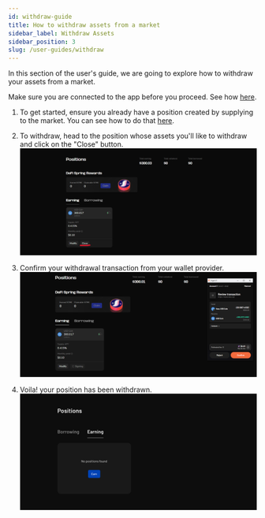```yaml
---
id: withdraw-guide
title: How to withdraw assets from a market
sidebar_label: Withdraw Assets
sidebar_position: 3
slug: /user-guides/withdraw
---
```


In this section of the user's guide, we are going to explore how to withdraw your assets from a market.

Make sure you are connected to the app before you proceed. See how [here](./connect-guide.md).

1. To get started, ensure you already have a position created by supplying to the market. You can see how to do that [here](./earn-guide.md).

2. To withdraw, head to the position whose assets you'll like to withdraw and click on the "Close" button.
   ![Withdraw](images/withdraw_1.png)

3. Confirm your withdrawal transaction from your wallet provider.
   ![Withdraw](images/withdraw_2.png)

4. Voila! your position has been withdrawn.
   ![Withdraw](images/withdraw_3.png)
